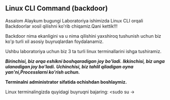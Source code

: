 ## Linux CLI Command (backdoor)

Assalom Alaykum bugungi Laboratoriya ishimizda Linux CLI orqali Backdoorlar xosil qilishni ko'rib chiqamiz.Qani kettik!!!

Backdoor nima ekanligini va u nima qilishini yaxshiroq tushunish uchun biz ko'p turli xil asosiy buyruqlardan foydalanamiz.



Ushbu laboratoriya uchun biz 3 ta turli linux terminallarini ishga tushiramiz.

***Birinchisi, biz orqa eshikni boshqaradigan joy bo'ladi.***
***Ikkinchisi, biz unga ulanadigan joy bo'ladi.***
***Uchinchisi, biz tahlil qiladigan oyna yan'ni,Processlarni ko'rish uchun.***

**Terminalni administrator sifatida ochishdan boshlaymiz.**


Linux terminalingizda quyidagi buyruqni bajaring:
<sudo su ->
